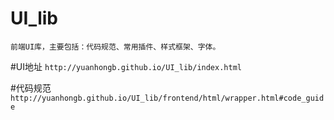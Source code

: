 # UI_lib
`前端UI库，主要包括：代码规范、常用插件、样式框架、字体。`

#UI地址
`http://yuanhongb.github.io/UI_lib/index.html`

#代码规范
`http://yuanhongb.github.io/UI_lib/frontend/html/wrapper.html#code_guide`
